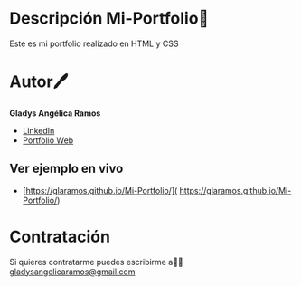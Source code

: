 # Descripción Mi-Portfolio👜

Este es mi portfolio realizado en HTML y CSS

# Autor🖊

 **Gladys Angélica Ramos**
 
* [LinkedIn](https://www.linkedin.com/in/gladys-angelica-ramos/)
* [Portfolio Web]( https://glaramos.github.io/Mi-Portfolio/)

## Ver ejemplo en vivo
* [https://glaramos.github.io/Mi-Portfolio/]( https://glaramos.github.io/Mi-Portfolio/)

# Contratación
Si quieres contratarme puedes escribirme a💁‍♀️ gladysangelicaramos@gmail.com
